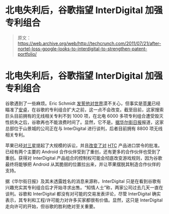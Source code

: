 # 北电失利后，谷歌指望 InterDigital 加强专利组合 

> 原文：<https://web.archive.org/web/http://techcrunch.com/2011/07/21/after-nortel-loss-google-looks-to-interdigital-to-strengthen-patent-portfolio/>

# 北电失利后，谷歌指望 InterDigital 加强专利组合

谷歌遇到了一些麻烦。Eric Schmidt [发誓他对世界](https://web.archive.org/web/20230203041313/https://techcrunch.com/2011/07/19/eric-schmidt-on-the-htc-apple-brawl-im-not-too-worried-about-this/)漠不关心，但事实是[苹果](https://web.archive.org/web/20230203041313/https://techcrunch.com/tag/apple)已经瞄准了[安卓](https://web.archive.org/web/20230203041313/https://techcrunch.com/tag/android)，在谷歌的专利组合扩大之前，这一点不会改变。截至目前，这家搜索巨头目前拥有的无线相关专利不到 1000 项，在北电 6000 多项专利组合遭受毁灭性损失之后，谷歌再也不能浪费时间了。显然，它不是。[据华尔街日报](https://web.archive.org/web/20230203041313/http://online.wsj.com/article/SB10001424053111904233404576457842513189166.html)报道，这家总部位于山景城的公司正在与 InterDigital 进行谈判，后者目前拥有 8800 项无线相关专利。

苹果已经[对](https://web.archive.org/web/20230203041313/https://techcrunch.com/2011/04/18/apple-says-samsung-chose-to-copy-iphone-and-ipad-sues-them/)[三星](https://web.archive.org/web/20230203041313/https://techcrunch.com/tag/samsung)提起了大规模的诉讼，并且[改变了对](https://web.archive.org/web/20230203041313/https://techcrunch.com/2011/07/18/judge-rules-htc-infringed-on-2-of-apples-patents/) [HTC](https://web.archive.org/web/20230203041313/https://techcrunch.com/tag/htc) 产品进口禁令的批准。已经有两个主要的 Android 合作伙伴受到了重创，还有更多的合作伙伴也受到了重创。获得对 InterDigital 产品组合的控制权可能会彻底改变游戏规则，因为谷歌最终将能够把 Android 从其脆弱的位置拉出来，并让苹果摆脱其制造合作伙伴的支持。

据《华尔街日报》及其未透露姓名的消息来源称，InterDigital 只是在看到谷歌有兴趣充实其专利组合后才开始寻求出售。“知情人士”称，两家公司过去几天一直在谈判。谷歌和 InterDigital 都没有对可能的交易发表评论，尽管 InterDigital 确实表示，其专利和工程/许可能力对许多买家都很有价值。显然，这只是 InterDigital 走向许可的开始，但谷歌的胜利绝对至关重要。